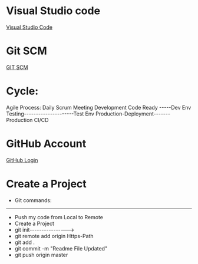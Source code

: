 # Visual Studio code
  [Visual Studio Code](https://code.visualstudio.com/)
# Git SCM
  [GIT SCM](http://git-scm.com/)
# Cycle:
  Agile Process:
  Daily Scrum Meeting
  Development Code Ready -----Dev Env
  Testing---------------------Test Env
  Production-Deployment-------Production
  CI/CD
  
# GitHub Account
  [GitHub Login](https://github.com/login)

# Create a Project
  *  Git commands:
  -----------------
  * Push my code from Local to Remote
  * Create a Project
  * git init---------------->
  * git remote add origin Https-Path
  * git add .
  * git commit -m "Readme File Updated"
  * git push origin master





